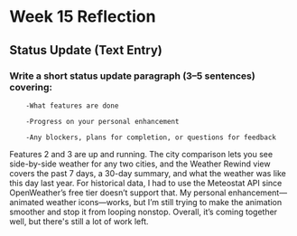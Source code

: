 # Week 15 Reflection

## Status Update (Text Entry)

### Write a short status update paragraph (3–5 sentences) covering:

        -What features are done

        -Progress on your personal enhancement

        -Any blockers, plans for completion, or questions for feedback

Features 2 and 3 are up and running. The city comparison lets you see side-by-side weather for any two cities, and the Weather Rewind view covers the past 7 days, a 30-day summary, and what the weather was like this day last year. For historical data, I had to use the Meteostat API since OpenWeather’s free tier doesn’t support that. My personal enhancement—animated weather icons—works, but I’m still trying to make the animation smoother and stop it from looping nonstop. Overall, it’s coming together well, but there's still a lot of work left.